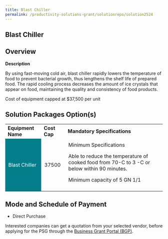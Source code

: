 ```yaml
---
title: Blast Chiller
permalink: /productivity-solutions-grant/solutionrepo/solution2524
---
```


## Blast Chiller

## Overview

**Description**

By using fast-moving cold air, blast chiller rapidly lowers the temperature of food to prevent bacterial growth, thus lengthens the shelf life of prepared food. The rapid cooling process decreases the amount of ice crystals that appear on food, maintaining the quality and consistency of food products.

Cost of equipment capped at $37,500 per unit 


## Solution Packages Option(s)

<table>
<tr>
<td><b>Equipment Name</b></td>
<td><b>Cost Cap</b></td>
<td><b>Mandatory Specifications</b></td>
</tr>
<tr>
<td style='padding: 10px; background-color: #037E8A; color: #FFFFFF;'>Blast Chiller</td>
<td style='padding: 10px;'>37500</td>
<td style='padding: 10px;'>Minimum Specifications

Able to reduce the temperature of cooked food from 70-C to 3 -C or below within 90 minutes.

Minimum capacity of 5 GN 1/1

</td>
</tr>
</table>

## Mode and Schedule of Payment

 - Direct Purchase

Interested companies can get a quotation from your selected vendor, before applying for the PSG through the <a href='https://www.businessgrants.gov.sg/' target='_blank' rel='noopener'>Business Grant Portal (BGP)</a>.

<script src="/jquery/resize-tables.js"></script>
